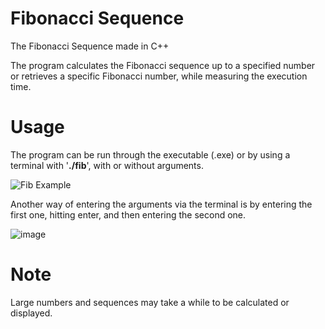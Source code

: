 # Fibonacci Sequence
The Fibonacci Sequence made in C++

The program calculates the Fibonacci sequence up to a specified number or retrieves a specific Fibonacci number, while measuring the execution time.

# Usage
The program can be run through the executable (.exe) or by using a terminal with '**./fib**', with or without arguments.

![Fib Example](https://github.com/user-attachments/assets/acd4adf2-7a6e-44ca-9324-2f2f98b7166a)

Another way of entering the arguments via the terminal is by entering the first one, hitting enter, and then entering the second one.

![image](https://github.com/user-attachments/assets/5790746c-9e2d-4477-9425-5c9dbb3e980c)

# Note
Large numbers and sequences may take a while to be calculated or displayed.
